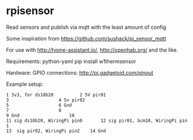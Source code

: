# rpisensor
Read sensors and publish via mqtt with the least amount of config

Some inspiration from https://github.com/sushack/pi_sensor_mqtt

For use with http://home-assistant.io/, http://openhab.org/ and the like.

Requirements:
python-yaml
pip install w1thermsensor

Hardware:
GPIO connections:
http://pi.gadgetoid.com/pinout

Example setup:
```
1 3v3, for ds18b20			2 5V pir01
3					4 5v pir02
5					6 Gnd
7					8
9 Gnd					10
11 sig ds18b20, WiringPi pin0		12 sig pir01, bcm18, WiringPi pin 1
13 	sig pir02, WiringPi pin2	14 Gnd
```
